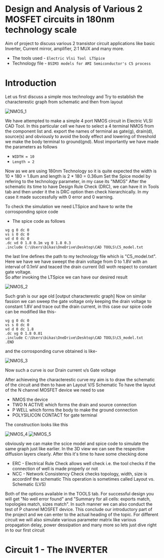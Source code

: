# Design and Analysis of Various 2 MOSFET circuits in 180nm technology scale

Aim of project to discuss various 2 transistor circuit applications like basic Inverter, Current mirror, amplifier, 2:1 MUX and many more.
- The tools used - ```Electric Vlsi Tool``` ``` LTSpice```
- Technology file - ```BSIM3 models for AMI Semiconductor's C5 process```

# Introduction

Let us first discuss a simple mos technology and Try to establish the characterestic graph from schematic and then from layout 

 ![NMOS_1](https://user-images.githubusercontent.com/55652905/178313979-1f7bfc69-3794-4922-a449-4e75e895c508.JPG)

We have attempted to make a simple 4 port NMOS circuit in Electric VLSI CAD Tool. In this particular cell we have to select a 4  terminal NMOS from the component list and. export the names of terminal as gate(g), drain(d), source(s) and obviously to avoid the body effect and lowering of threshold we make the body terminal to ground(gnd). Most importantly we have made the parameters as follows
- ```WIDTH = 10```
- ```Length = 2```

Now as we are using 180nm Technology so it is quite expected the width is 10 * 180 = 1.8um and length is 2 * 180 = 0.36um 
Set the Spice model by refering to the technology parameter, in my case its "NMOS"
After the schematic its time to have Design Rule Check (DRC), we can have it in Tools tab and then under it the is DRC option then check hierarchically.
In my case it made successfully with 0 error and 0 warning.

To check the simulation we need LTSpice and have to write the corrosponding spice code 
- The spice code as follows 
```
vg g 0 dc 0
vs s 0 dc 0
vd d 0 dc 0
.dc vd 0 1.8 0.1m vg 0 1.8 0.3
.include C:\Users\bikas\OneDrive\Desktop\CAD TOOLS\C5_model.txt
```
the last line defines the path to my technology file which is "C5_model.txt". Here we have we have sweept the drain voltage from 0 to 1.8V with an interval of 0.1mV and teaced the drain current (Id) woth respect to constant gate voltage.  
So after invoking the LTSpice we can have our desired result

![NMOS_2](https://user-images.githubusercontent.com/55652905/178317202-089d121c-ce6f-4dab-8883-e4d848dc1a42.JPG)

Such grah is our age old [output characterestic graph]
Now on similar fassion we can sweep the gate voltage only keeping the drain voltage to constant 1.8V and trace out the drain current,
in this case our spice code can be modified like this-
```
vg g 0 dc 0
vs s 0 dc 0
vd d 0 dc 1.8
.dc vg 0 1.8 0.01
.include C:\Users\bikas\OneDrive\Desktop\CAD TOOLS\C5_model.txt
.END

```
and the corrosponding curve obtained is like-

![NMOS_3](https://user-images.githubusercontent.com/55652905/178319941-18c75d73-6c47-469d-9708-1c07d93fb29f.JPG)

Now such a curve is our Drain current v/s Gate voltage 

After achieveing the characterestic curve my aim is to draw the schematic of the circuit and then  to have an Layout V/S Schematic 
To have the layout of the N channel MOSFET device we need to use 
- NMOS the device
- TWO N ACTIVE which forms the drain and source connection
- P WELL which forms the body to make the ground connection 
- POLYSILICON CONTACT for gate terminal

The construction looks like this 

![NMOS_4](https://user-images.githubusercontent.com/55652905/178329986-ab3b1078-bdbc-47b2-a41c-583e0b6a1c5b.JPG) ![NMOS_5](https://user-images.githubusercontent.com/55652905/178330022-0647ab2f-75fe-4b49-a649-400383b6a6de.JPG)

obviously we can make the scice model and spice code to simulate the same graph just like earlier. In the 3D view we can see the respective diffusion layers clearly.
After this it's time to have some checking done
- ERC - Electrical Rule Check allows well check i.e. the tool checks if the connection of well is made properly or not
- NCC - Network Consistency Check checks topology, width, size is accordinf the schematic This operation is sometimes called Layout vs. Schematic (LVS)

Both of the options available in the TOOLS tab. For successful design you will get "No well error found" and "Summary for all cells: exports match, topologies match, sizes match". 
In such manner we can also conduct the test of P channel MOSFET device. This conclude our introductory part of the project and we can enter to the actual heading of the topic. For different circuit we will also simulate various parameter matrix like various propagation delay, power dessipation and many more so lets just dive right in to our first circuit 

# Circuit 1 - The INVERTER 

